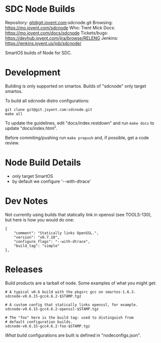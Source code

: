 # SDC Node Builds

Repository: git@git.joyent.com:sdcnode.git
Browsing: <https://mo.joyent.com/sdcnode>
Who: Trent Mick
Docs: <https://mo.joyent.com/docs/sdcnode>
Tickets/bugs: <https://devhub.joyent.com/jira/browse/RELENG>
Jenkins: <https://jenkins.joyent.us/job/sdcnode/>

SmartOS builds of Node for SDC.


# Development

Building is only supported on smartos. Builds of "sdcnode" only target
smartos.

To build all sdcnode distro configurations:

    git clone git@git.joyent.com:sdcnode.git
    make all

To update the guidelines, edit "docs/index.restdown" and run `make docs`
to update "docs/index.html".

Before commiting/pushing run `make prepush` and, if possible, get a code
review.


# Node Build Details

- only target SmartOS
- by default we configure '--with-dtrace'



# Dev Notes

Not currently using builds that statically link in openssl (see TOOLS-130),
but here is how you would do one:

    {
        "comment": "Statically links OpenSSL.",
        "version": "v0.7.10",
        "configure_flags": "--with-dtrace",
        "build_tag": "simple"
    },


# Releases

Build products are a tarball of node. Some examples of what you might get:

    # A typical v0.6 build with the pkgsrc gcc on smartos-1.6.3.
    sdcnode-v0.6.15-gcc4.6.2-$STAMP.tgz

    # A custom config that statically links openssl, for example.
    sdcnode-v0.6.15-gcc4.6.2-openssl-$STAMP.tgz

    # The "foo" here is the build tag: used to distinguish from
    # default configuration builds.
    sdcnode-v0.6.15-gcc4.6.2-foo-$STAMP.tgz

*What* build configurations are built is defined in "nodeconfigs.json".
